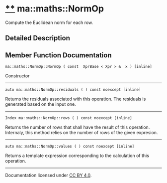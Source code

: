 [**](https://github.com/openma/openma-doc/edit/api/nightly/c++/classma_1_1maths_1_1_norm_op.md "Improve this documentation")
ma::maths::NormOp
=================

Compute the Euclidean norm for each row.

Detailed Description
--------------------

Member Function Documentation
-----------------------------

    ma::maths::NormOp::NormOp ( const  XprBase < Xpr > &  x ) [inline]

Constructor

------------------------------------------------------------------------

    auto ma::maths::NormOp::residuals ( ) const noexcept [inline]

Returns the residuals associated with this operation. The residuals is generated based on the input one.

------------------------------------------------------------------------

    Index ma::maths::NormOp::rows ( ) const noexcept [inline]

Returns the number of rows that shall have the result of this operation. Internaly, this method relies on the number of rows of the given expresion.

------------------------------------------------------------------------

    auto ma::maths::NormOp::values ( ) const noexcept [inline]

Returns a template expression corresponding to the calculation of this operation.

------------------------------------------------------------------------

Documentation licensed under [CC BY 4.0](https://creativecommons.org/licenses/by/4.0/).


